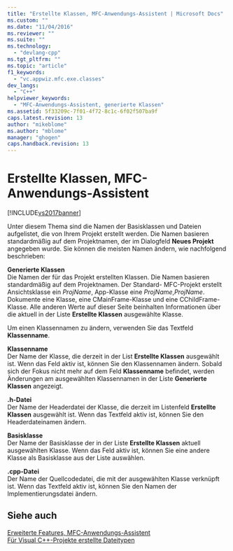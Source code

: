 ```yaml
---
title: "Erstellte Klassen, MFC-Anwendungs-Assistent | Microsoft Docs"
ms.custom: ""
ms.date: "11/04/2016"
ms.reviewer: ""
ms.suite: ""
ms.technology: 
  - "devlang-cpp"
ms.tgt_pltfrm: ""
ms.topic: "article"
f1_keywords: 
  - "vc.appwiz.mfc.exe.classes"
dev_langs: 
  - "C++"
helpviewer_keywords: 
  - "MFC-Anwendungs-Assistent, generierte Klassen"
ms.assetid: 5f33209c-7f01-4f72-8c1c-6f02f507ba9f
caps.latest.revision: 13
author: "mikeblome"
ms.author: "mblome"
manager: "ghogen"
caps.handback.revision: 13
---
```

# Erstellte Klassen, MFC-Anwendungs-Assistent
[!INCLUDE[vs2017banner](../../assembler/inline/includes/vs2017banner.md)]

Unter diesem Thema sind die Namen der Basisklassen und Dateien aufgelistet, die von Ihrem Projekt erstellt werden.  Die Namen basieren standardmäßig auf dem Projektnamen, der im Dialogfeld **Neues Projekt** angegeben wurde.  Sie können die meisten Namen ändern, wie nachfolgend beschrieben:  
  
 **Generierte Klassen**  
 Die Namen der für das Projekt erstellten Klassen.  Die Namen basieren standardmäßig auf dem Projektnamen.  Der Standard\- MFC\-Projekt erstellt Ansichtsklasse ein *ProjName*, App\-Klasse eine *ProjName*,*ProjName*. Dokumente eine Klasse, eine CMainFrame\-Klasse und eine CChildFrame\-Klasse.  Alle anderen Werte auf dieser Seite beinhalten Informationen über die aktuell in der Liste **Erstellte Klassen** ausgewählte Klasse.  
  
 Um einen Klassennamen zu ändern, verwenden Sie das Textfeld **Klassenname**.  
  
 **Klassenname**  
 Der Name der Klasse, die derzeit in der List **Erstellte Klassen** ausgewählt ist.  Wenn das Feld aktiv ist, können Sie den Klassennamen ändern.  Sobald sich der Fokus nicht mehr auf dem Feld **Klassenname** befindet, werden Änderungen am ausgewählten Klassennamen in der Liste **Generierte Klassen** angezeigt.  
  
 **.h\-Datei**  
 Der Name der Headerdatei der Klasse, die derzeit im Listenfeld **Erstellte Klassen** ausgewählt ist.  Wenn das Textfeld aktiv ist, können Sie den Headerdateinamen ändern.  
  
 **Basisklasse**  
 Der Name der Basisklasse der in der Liste **Erstellte Klassen** aktuell ausgewählten Klasse.  Wenn das Feld aktiv ist, können Sie eine andere Klasse als Basisklasse aus der Liste auswählen.  
  
 **.cpp\-Datei**  
 Der Name der Quellcodedatei, die mit der ausgewählten Klasse verknüpft ist.  Wenn das Textfeld aktiv ist, können Sie den Namen der Implementierungsdatei ändern.  
  
## Siehe auch  
 [Erweiterte Features, MFC\-Anwendungs\-Assistent](../../mfc/reference/advanced-features-mfc-application-wizard.md)   
 [Für Visual C\+\+\-Projekte erstellte Dateitypen](../../ide/file-types-created-for-visual-cpp-projects.md)
